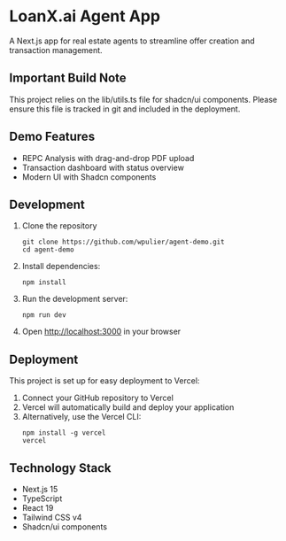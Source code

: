 # LoanX.ai Agent App

A Next.js app for real estate agents to streamline offer creation and transaction management.

## Important Build Note

This project relies on the lib/utils.ts file for shadcn/ui components. Please ensure this file is tracked in git and included in the deployment.

## Demo Features

- REPC Analysis with drag-and-drop PDF upload
- Transaction dashboard with status overview
- Modern UI with Shadcn components

## Development

1. Clone the repository
   ```
   git clone https://github.com/wpulier/agent-demo.git
   cd agent-demo
   ```
2. Install dependencies:
   ```
   npm install
   ```
3. Run the development server:
   ```
   npm run dev
   ```
4. Open [http://localhost:3000](http://localhost:3000) in your browser

## Deployment

This project is set up for easy deployment to Vercel:

1. Connect your GitHub repository to Vercel
2. Vercel will automatically build and deploy your application
3. Alternatively, use the Vercel CLI:
   ```
   npm install -g vercel
   vercel
   ```

## Technology Stack

- Next.js 15
- TypeScript
- React 19
- Tailwind CSS v4
- Shadcn/ui components
